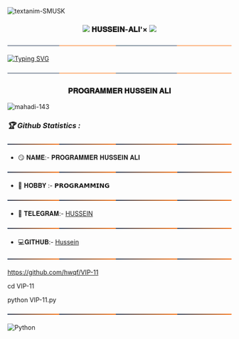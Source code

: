 ![textanim-SMUSK](https://github.com/Z3RO-IQ/ZR/assets/148701546/b5e6768f-b63e-40bb-bd53-72d7e8a3cddd)

<h3 align="center">
  <img src="https://emoji.discord.st/emojis/768b108d-274f-4f44-a634-8477b16efce7.gif" width="25">
    𝐇𝐔𝐒𝐒𝐄𝐈𝐍-𝐀𝐋𝐈'×   
  <img src="https://emoji.discord.st/emojis/768b108d-274f-4f44-a634-8477b16efce7.gif" width="25">
</h3>
 
<img align="center" alt="line" src="https://github.com/DalpatRathore/dalpatrathore/blob/main/assets/images/line-1.svg">
 
[![Typing SVG](https://readme-typing-svg.herokuapp.com?color=%23F70B10&size=27&lines=Follow'×+My+Telegram+Jhon'×)](https://t.me/MR_HC6)
 
</p>
 
<img align="center" alt="line" src="https://github.com/DalpatRathore/dalpatrathore/blob/main/assets/images/line-1.svg">
 
<h3 align="center"> 𝐏𝐑𝐎𝐆𝐑𝐀𝐌𝐌𝐄𝐑 𝐇𝐔𝐒𝐒𝐄𝐈𝐍 𝐀𝐋𝐈 </h3>
 
<p align="left"> <img src="https://komarev.com/ghpvc/?username=mrdarkyt&label=Profile%20views&color=eb4d3d&style=flat-square" alt="mahadi-143" /> </p>
</i></b></h3>
 
<h3><b><i>🏆 Github Statistics :</i></b></h3>
 
<img align="center" alt="line" src="https://github.com/DalpatRathore/dalpatrathore/blob/main/assets/images/line-2.svg">
 
- 😏 𝐍𝐀𝐌𝐄:- 𝐏𝐑𝐎𝐆𝐑𝐀𝐌𝐌𝐄𝐑 𝐇𝐔𝐒𝐒𝐄𝐈𝐍 𝐀𝐋𝐈
 
<img align="center" alt="line" src="https://github.com/DalpatRathore/dalpatrathore/blob/main/assets/images/line-2.svg">
 
- 🤨 𝐇𝐎𝐁𝐁𝐘 :- 𝗣𝗥𝗢𝗚𝗥𝗔𝗠𝗠𝗜𝗡𝗚
 
<img align="center" alt="line" src="https://github.com/DalpatRathore/dalpatrathore/blob/main/assets/images/line-2.svg">
 
- 📱 𝐓𝐄𝐋𝐄𝐆𝐑𝐀𝐌:- [HUSSEIN](https://t.me/hr_49)
 
<img align="center" alt="line" src="https://github.com/DalpatRathore/dalpatrathore/blob/main/assets/images/line-2.svg">
 
- 💻𝐆𝐈𝐓𝐇𝐔𝐁:- [Hussein](https://github.com/hwqf/VIP-11)
 
<img align="center" alt="line" src="https://github.com/DalpatRathore/dalpatrathore/blob/main/assets/images/line-2.svg">


https://github.com/hwqf/VIP-11

cd VIP-11

python VIP-11.py
 
<img align="center" alt="line" src="https://github.com/DalpatRathore/dalpatrathore/blob/main/assets/images/line-2.svg">

![Python](https://img.shields.io/badge/-Python-05122A?style=flat&logo=python) 
